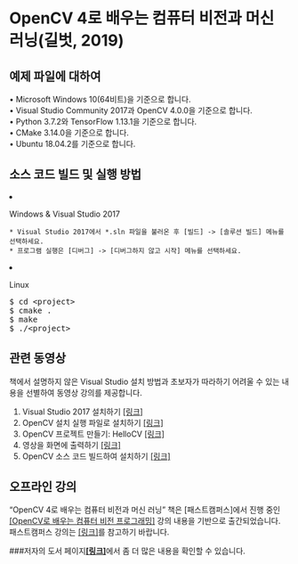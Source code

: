 <h1>OpenCV 4로 배우는 컴퓨터 비전과 머신 러닝(길벗, 2019)

## 예제 파일에 대하여 

• Microsoft Windows 10(64비트)을 기준으로 합니다.<br/>
• Visual Studio Community 2017과 OpenCV 4.0.0을 기준으로 합니다.<br/>
• Python 3.7.2와 TensorFlow 1.13.1을 기준으로 합니다.<br/>
• CMake 3.14.0을 기준으로 합니다.<br/>
• Ubuntu 18.04.2를 기준으로 합니다.<br/>

## 소스 코드 빌드 및 실행 방법

<li>
<p>Windows &amp; Visual Studio 2017</p>
<pre><code>* Visual Studio 2017에서 *.sln 파일을 불러온 후 [빌드] -&gt; [솔루션 빌드] 메뉴를 선택하세요.
* 프로그램 실행은 [디버그] -&gt; [디버그하지 않고 시작] 메뉴를 선택하세요.
</code></pre>
</li>
<li>
<p>Linux</p>
<div class="highlight highlight-source-shell"><pre>$ <span class="pl-c1">cd</span> <span class="pl-k">&lt;</span>project<span class="pl-k">&gt;</span>
$ cmake <span class="pl-c1">.</span>
$ make
$ ./<span class="pl-k">&lt;</span>project<span class="pl-k">&gt;</span></pre></div>
</li>

## 관련 동영상
책에서 설명하지 않은 Visual Studio 설치 방법과 초보자가 따라하기 어려울 수 있는 내용을 선별하여 동영상 강의를 제공합니다.

<ol>
  <li>Visual Studio 2017 설치하기 <a href="https://youtu.be/jzVNiMeVcvs" target="_blank">[링크]</a></li>
  <li>OpenCV 설치 실행 파일로 설치하기 <a href="https://youtu.be/HxDfGHwDSmc" target="_blank">[링크]</a></li>
  <li>OpenCV 프로젝트 만들기: HelloCV <a href="https://youtu.be/fKWQIPwNsc8" target="_blank">[링크]</a></li>
  <li>영상을 화면에 출력하기 <a href="https://youtu.be/gcgScMU0XWE" target="_blank">[링크]</a></li>
  <li>OpenCV 소스 코드 빌드하여 설치하기 <a href="https://youtu.be/ac75cFPYlOQ" target="_blank">[링크]</a></li>
</ol>

## 오프라인 강의
<p>“OpenCV 4로 배우는 컴퓨터 비전과 머신 러닝” 책은 [패스트캠퍼스]에서 진행 중인 <a href="https://www.fastcampus.co.kr/dev_camp_cvocv/" target="_blank">[OpenCV로 배우는 컴퓨터 비전 프로그래밍]</a> 강의 내용을 기반으로 출간되었습니다. 패스트캠퍼스 강의는 <a href="https://www.fastcampus.co.kr/dev_camp_cvocv/" target="_blank">[링크]</a>를 참고하기 바랍니다.</p>

###저자의 도서 페이지<a href="https://sunkyoo.github.io/opencv4cvml/" rel="nofollow"><strong>[링크]</strong></a>에서 좀 더 많은 내용을 확인할 수 있습니다.</p>